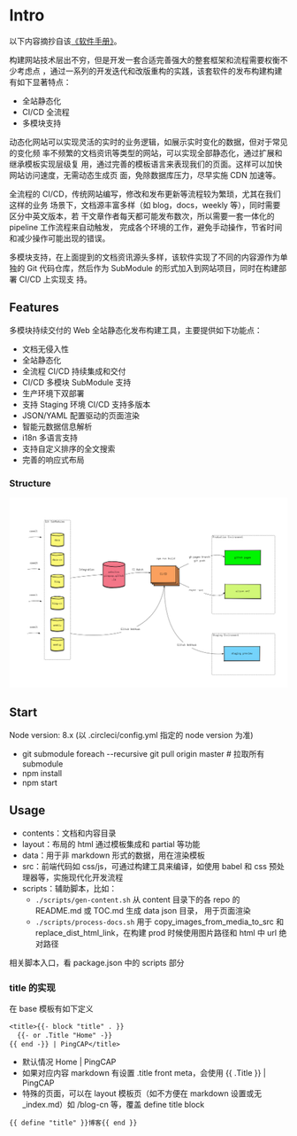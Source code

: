 # Intro

以下内容摘抄自该[《软件手册》](./doc/software-handbook.md)。

构建网站技术层出不穷，但是开发一套合适完善强大的整套框架和流程需要权衡不少考虑点
，通过一系列的开发迭代和改版重构的实践，该套软件的发布构建构建有如下显著特点：

* 全站静态化
* CI/CD 全流程
* 多模块支持

动态化网站可以实现灵活的实时的业务逻辑，如展示实时变化的数据，但对于常见的变化频
率不频繁的文档资讯等类型的网站，可以实现全部静态化，通过扩展和继承模板实现层级复
用，通过完善的模板语言来表现我们的页面。这样可以加快网站访问速度，无需动态生成页
面，免除数据库压力，尽早实施 CDN 加速等。

全流程的 CI/CD，传统网站编写，修改和发布更新等流程较为繁琐，尤其在我们这样的业务
场景下，文档源丰富多样（如 blog，docs，weekly 等），同时需要区分中英文版本，若
干文章作者每天都可能发布数次，所以需要一套一体化的 pipeline 工作流程来自动触发，
完成各个环境的工作，避免手动操作，节省时间和减少操作可能出现的错误。

多模块支持，在上面提到的文档资讯源头多样，该软件实现了不同的内容源作为单独的 Git
代码仓库，然后作为 SubModule 的形式加入到网站项目，同时在构建部署 CI/CD 上实现支
持。

## Features

多模块持续交付的 Web 全站静态化发布构建工具，主要提供如下功能点：

* 文档无侵入性
* 全站静态化
* 全流程 CI/CD 持续集成和交付
* CI/CD 多模块 SubModule 支持
* 生产环境下双部署
* 支持 Staging 环境 CI/CD 支持多版本
* JSON/YAML 配置驱动的页面渲染
* 智能元数据信息解析
* i18n 多语言支持
* 支持自定义排序的全文搜索
* 完善的响应式布局

### Structure

![architecture](doc/media/website.png)

## Start

Node version: 8.x (以 .circleci/config.yml 指定的 node version 为准)

* git submodule foreach --recursive git pull origin master # 拉取所有 submodule
* npm install
* npm start

## Usage

* contents：文档和内容目录
* layout：布局的 html 通过模板集成和 partial 等功能
* data：用于非 markdown 形式的数据，用在渲染模板
* src：前端代码如 css/js，可通过构建工具来编译，如使用 babel 和 css 预处理器等，实施现代化开发流程
* scripts：辅助脚本，比如：
  - `./scripts/gen-content.sh` 从 content 目录下的各 repo 的 README.md 或 TOC.md 生成 data json 目录，
    用于页面渲染
  - `./scripts/process-docs.sh` 用于 copy_images_from_media_to_src 和
    replace_dist_html_link，在构建 prod 时候使用图片路径和 html 中 url 绝对路径

相关脚本入口，看 package.json 中的 scripts 部分

### title 的实现

在 base 模板有如下定义

```
<title>{{- block "title" . }}
  {{- or .Title "Home" -}}
{{ end -}} | PingCAP</title>
```

* 默认情况 Home | PingCAP
* 如果对应内容 markdown 有设置 .title front meta，会使用 {{ .Title }} | PingCAP
* 特殊的页面，可以在 layout 模板页（如不方便在 markdown 设置或无 _index.md）如
  /blog-cn 等，覆盖 define title block

```
{{ define "title" }}博客{{ end }}
```
